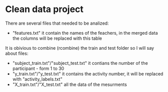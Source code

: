 # Clean data project

There are several files that needed to be analized:
* "features.txt" it contain the names of the feachers, in the merged data the columns will be replaced with this table

It is obivious to combine (rcombine) the train and test folder so I will say about files:
* "subject_train.txt"/"subject_test.txt" it contians the number of the participant - form 1 to 30
* "y_train.txt"/"y_test.txt" it contains the activity number, it will be replaced with "activity_labels.txt"
* "X_train.txt"/"X_test.txt" all the data of the mesurments
